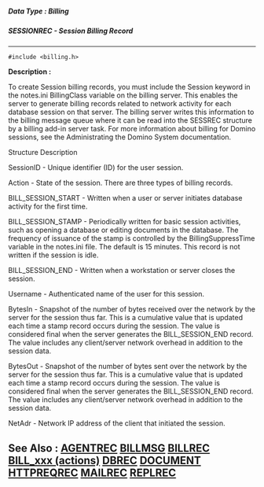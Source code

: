 ##### Data Type : Billing
##### SESSIONREC - Session Billing Record
---
```
#include <billing.h>
```
**Description :**

To create Session billing records, you must include the Session keyword in the 
notes.ini BillingClass variable on the billing server. This enables the server 
to generate billing records related to network activity for each database 
session on that server.   The billing server writes this information to the 
billing message queue where it can be read into the SESSREC structure by a 
billing add-in server task.
For more information about billing for Domino sessions, see the Administrating 
the Domino System documentation.

Structure Description

SessionID -  Unique identifier (ID) for the user session. 

Action -  State of the session.   There are three types of billing records. 

BILL_SESSION_START -  Written when a user or server initiates database activity 
for the first time.

BILL_SESSION_STAMP -  Periodically written for basic session activities, such 
as opening a database or editing documents in the database.   The frequency of 
issuance of the stamp is controlled by the BillingSuppressTime variable in the 
notes.ini file.  The default is 15 minutes.  This record is not written if the 
session is idle.  

BILL_SESSION_END -  Written when a workstation or server closes the session.  

Username -  Authenticated name of the user for this session.   

BytesIn -  Snapshot of the number of bytes received over the network by the 
server for the session thus far.  This is a cumulative value that is updated 
each time a stamp record occurs during the session.  The value is considered 
final when the server generates the  BILL_SESSION_END record.  The  value 
includes any client/server network overhead in addition to the session data.

BytesOut -  Snapshot of the number of bytes sent over the network by the server 
for the session thus far.  This is a cumulative value that is updated each time 
a stamp record occurs during the session.  The value is considered final when 
the server generates the  BILL_SESSION_END record.  The  value includes any 
client/server network overhead in addition to the session data.

NetAdr -  Network IP address of the client that initiated the session. 

**See Also :**
[AGENTREC](/domino-c-api-docs/reference/Data/AGENTREC)
[BILLMSG](/domino-c-api-docs/reference/Data/BILLMSG)
[BILLREC](/domino-c-api-docs/reference/Data/BILLREC)
[BILL_xxx (actions)](/domino-c-api-docs/reference/Symb/BILL_xxx (actions))
[DBREC](/domino-c-api-docs/reference/Data/DBREC)
[DOCUMENT](/domino-c-api-docs/reference/Data/DOCUMENT)
[HTTPREQREC](/domino-c-api-docs/reference/Data/HTTPREQREC)
[MAILREC](/domino-c-api-docs/reference/Data/MAILREC)
[REPLREC](/domino-c-api-docs/reference/Data/REPLREC)
---
